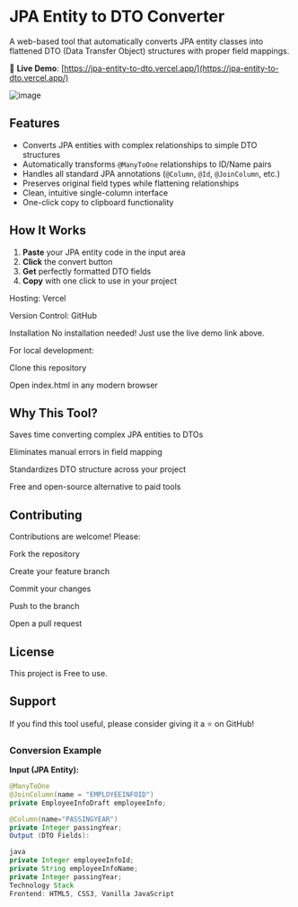 # JPA Entity to DTO Converter

A web-based tool that automatically converts JPA entity classes into flattened DTO (Data Transfer Object) structures with proper field mappings.

🔗 **Live Demo**: [https://jpa-entity-to-dto.vercel.app/](https://jpa-entity-to-dto.vercel.app/)


![image](https://github.com/user-attachments/assets/05f82553-6b06-4acd-a7b5-6ffc1533a4a0)



## Features

- Converts JPA entities with complex relationships to simple DTO structures
- Automatically transforms `@ManyToOne` relationships to ID/Name pairs
- Handles all standard JPA annotations (`@Column`, `@Id`, `@JoinColumn`, etc.)
- Preserves original field types while flattening relationships
- Clean, intuitive single-column interface
- One-click copy to clipboard functionality

## How It Works

1. **Paste** your JPA entity code in the input area
2. **Click** the convert button
3. **Get** perfectly formatted DTO fields
4. **Copy** with one click to use in your project

Hosting: Vercel

Version Control: GitHub

Installation
No installation needed! Just use the live demo link above.

For local development:

Clone this repository

Open index.html in any modern browser


## Why This Tool?
Saves time converting complex JPA entities to DTOs

Eliminates manual errors in field mapping

Standardizes DTO structure across your project

Free and open-source alternative to paid tools

## Contributing
Contributions are welcome! Please:

Fork the repository

Create your feature branch

Commit your changes

Push to the branch

Open a pull request

## License
This project is Free to use.

## Support
If you find this tool useful, please consider giving it a ⭐ on GitHub!

### Conversion Example

**Input (JPA Entity):**
```java
@ManyToOne
@JoinColumn(name = "EMPLOYEEINFOID")
private EmployeeInfoDraft employeeInfo;

@Column(name="PASSINGYEAR")
private Integer passingYear;
Output (DTO Fields):

java
private Integer employeeInfoId;
private String employeeInfoName;
private Integer passingYear;
Technology Stack
Frontend: HTML5, CSS3, Vanilla JavaScript
